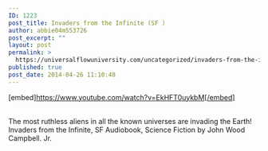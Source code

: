 ```yaml
---
ID: 1223
post_title: Invaders from the Infinite (SF )
author: abbie04m553726
post_excerpt: ""
layout: post
permalink: >
  https://universalflowuniversity.com/uncategorized/invaders-from-the-infinite-sf/
published: true
post_date: 2014-04-26 11:10:48
---
```

[embed]https://www.youtube.com/watch?v=EkHFT0uykbM[/embed]</br></br>
<p>The most ruthless aliens in all the known universes are invading the Earth! 
Invaders from the Infinite, SF Audiobook, Science Fiction by John Wood Campbell. Jr.</p>